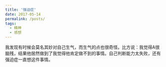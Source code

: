 ```yaml
---
title: '强迫症'
date: 2017-05-14
permalink: /posts/
tags:
  - 精神
  - 感想
---
```


我发现有时候会莫名其妙对自己生气，而生气的点也很奇怪。比方说：我觉得A很脑残，结果他居然做到了我觉得他肯定做不到的事情。自己判断能力太失败，还有强迫症一直想这件事情。
